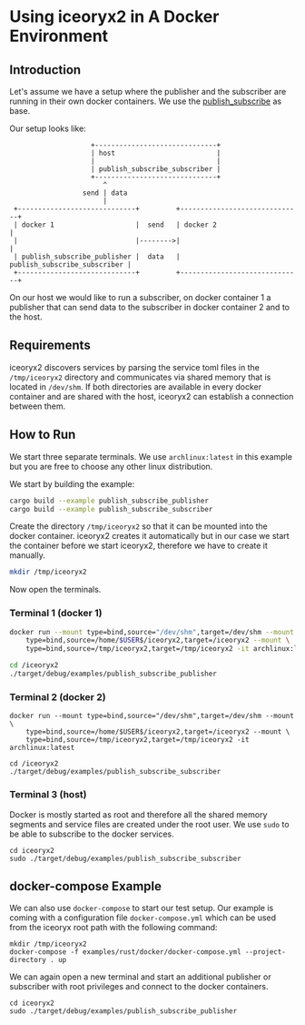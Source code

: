 # Using iceoryx2 in A Docker Environment

## Introduction

Let's assume we have a setup where the publisher and the subscriber are running
in their own docker containers. We use the
[publish_subscribe](../publish_subscribe) as base.

Our setup looks like:

```text
                    +------------------------------+
                    | host                         |
                    |                              |
                    | publish_subscribe_subscriber |
                    +------------------------------+
                       ^
                  send | data
                       |
 +-----------------------------+         +------------------------------+
 | docker 1                    |  send   | docker 2                     |
 |                             |-------->|                              |
 | publish_subscribe_publisher |  data   | publish_subscribe_subscriber |
 +-----------------------------+         +------------------------------+
```

On our host we would like to run a subscriber, on docker container 1 a publisher
that can send data to the subscriber in docker container 2 and to the host.

## Requirements

iceoryx2 discovers services by parsing the service toml files in the
`/tmp/iceoryx2` directory and communicates via shared memory that is located in
`/dev/shm`. If both directories are available in every docker container and are
shared with the host, iceoryx2 can establish a connection between them.

## How to Run

We start three separate terminals. We use `archlinux:latest` in this example but you
are free to choose any other linux distribution.

We start by building the example:

```sh
cargo build --example publish_subscribe_publisher
cargo build --example publish_subscribe_subscriber
```

Create the directory `/tmp/iceoryx2` so that it can be mounted into the docker
container. iceoryx2 creates it automatically but in our case we start the
container before we start iceoryx2, therefore we have to create it manually.

```sh
mkdir /tmp/iceoryx2
```

Now open the terminals.

### Terminal 1 (docker 1)

```sh
docker run --mount type=bind,source="/dev/shm",target=/dev/shm --mount \
    type=bind,source=/home/$USER$/iceoryx2,target=/iceoryx2 --mount \
    type=bind,source=/tmp/iceoryx2,target=/tmp/iceoryx2 -it archlinux:latest

cd /iceoryx2
./target/debug/examples/publish_subscribe_publisher
```

### Terminal 2 (docker 2)

```console
docker run --mount type=bind,source="/dev/shm",target=/dev/shm --mount \
    type=bind,source=/home/$USER$/iceoryx2,target=/iceoryx2 --mount \
    type=bind,source=/tmp/iceoryx2,target=/tmp/iceoryx2 -it archlinux:latest

cd /iceoryx2
./target/debug/examples/publish_subscribe_subscriber
```

### Terminal 3 (host)

Docker is mostly started as root and therefore all the shared memory segments
and service files are created under the root user. We use `sudo` to be able to
subscribe to the docker services.

```console
cd iceoryx2
sudo ./target/debug/examples/publish_subscribe_subscriber
```

## docker-compose Example

We can also use `docker-compose` to start our test setup. Our example is coming
with a configuration file `docker-compose.yml` which can be used from the
iceoryx root path with the following command:

```console
mkdir /tmp/iceoryx2
docker-compose -f examples/rust/docker/docker-compose.yml --project-directory . up
```

We can again open a new terminal and start an additional publisher or subscriber
with root privileges and connect to the docker containers.

```console
cd iceoryx2
sudo ./target/debug/examples/publish_subscribe_publisher
```
